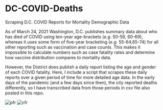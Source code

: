 # DC-COVID-Deaths
Scraping D.C. COVID Reports for Mortality Demographic Data

As of March 24, 2021 Washington, D.C. publishes summary data about who has died of COVID using ten-year age-brackets (*e.g.* 50-59, 60-69), whereas it uses some form of five-year bracketing (*e.g.* 55-64,65-74) for all other reporting such as vaccination and case counts. This makes it impossible to calculate numbers such as case fatality rates and determine how vaccine distribution compares to mortality data.

However, the District does publish a daily report listing the age and gender of each COVID fatality.  Here, I include a  script that scrapes these daily reports over a given period of time for more detailed age data. In the early days of the pandemic (and a few days since then), the city reported deaths differently, so I have transcribed data from those periods in csv file also posted in this repo.

![pfr](https://raw.githubusercontent.com/danieljstone/DC-COVID-Deaths-Age-Gender/main/graphs/pfr.png)
![cfr](https://raw.githubusercontent.com/danieljstone/DC-COVID-Deaths-Age-Gender/main/graphs/cfr.png)
